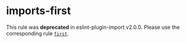 imports-first
=============

This rule was **deprecated** in eslint-plugin-import v2.0.0. Please use the corresponding rule [`first`](https://github.com/benmosher/eslint-plugin-import/blob/master/docs/rules/first.md).
